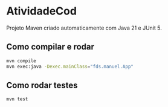 # AtividadeCod

Projeto Maven criado automaticamente com Java 21 e JUnit 5.

## Como compilar e rodar

```bash
mvn compile
mvn exec:java -Dexec.mainClass="fds.manuel.App"
```

## Como rodar testes

```bash
mvn test
```

